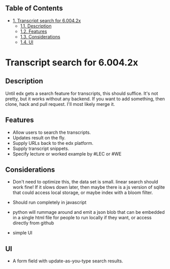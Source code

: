<div id="table-of-contents">
<h2>Table of Contents</h2>
<div id="text-table-of-contents">
<ul>
<li><a href="#sec-1">1. Transcript search for 6.004.2x</a>
<ul>
<li><a href="#sec-1-1">1.1. Description</a></li>
<li><a href="#sec-1-2">1.2. Features</a></li>
<li><a href="#sec-1-3">1.3. Considerations</a></li>
<li><a href="#sec-1-4">1.4. UI</a></li>
</ul>
</li>
</ul>
</div>
</div>

# Transcript search for 6.004.2x<a id="sec-1" name="sec-1"></a>

## Description<a id="sec-1-1" name="sec-1-1"></a>

Until edx gets a search feature for transcripts, this should suffice.
It's not pretty, but it works without any backend. If you want to add
something, then clone, hack and pull request. I'll most likely merge it.

## Features<a id="sec-1-2" name="sec-1-2"></a>

-   Allow users to search the transcripts.
-   Updates result on the fly.
-   Supply URLs back to the edx platform.
-   Supply transcript snippets.
-   Specify lecture or worked example by #LEC or #WE

## Considerations<a id="sec-1-3" name="sec-1-3"></a>

-   Don't need to optimize this, the data set is small.  linear search
    should work fine! If it slows down later, then maybe there is a js
    version of sqlite that could access local storage, or maybe index
    with a bloom filter.

-   Should run completely in javascript

-   python will rummage around and emit a json blob that can be embedded
    in a single html file for people to run locally if they want, or
    access directly from github

-   simple UI

## UI<a id="sec-1-4" name="sec-1-4"></a>

-   A form field with update-as-you-type search results.
